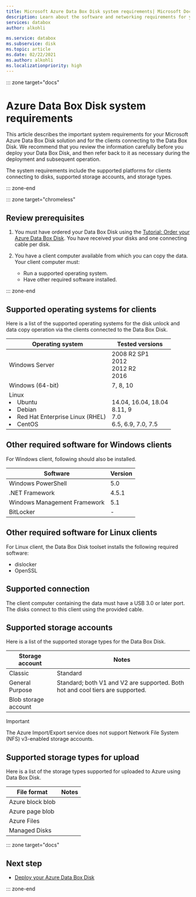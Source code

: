 ```yaml
---
title: Microsoft Azure Data Box Disk system requirements| Microsoft Docs
description: Learn about the software and networking requirements for your Azure Data Box Disk
services: databox
author: alkohli

ms.service: databox
ms.subservice: disk
ms.topic: article
ms.date: 02/22/2021
ms.author: alkohli
ms.localizationpriority: high 
---
```


::: zone target="docs"

# Azure Data Box Disk system requirements

This article describes the important system requirements for your Microsoft Azure Data Box Disk solution and for the clients connecting to the Data Box Disk. We recommend that you review the information carefully before you deploy your Data Box Disk, and then refer back to it as necessary during the deployment and subsequent operation.

The system requirements include the supported platforms for clients connecting to disks, supported storage accounts, and storage types.

::: zone-end

::: zone target="chromeless"

## Review prerequisites

1. You must have ordered your Data Box Disk using the [Tutorial: Order your Azure Data Box Disk](data-box-disk-deploy-ordered.md). You have received your disks and one connecting cable per disk.
2. You have a client computer available from which you can copy the data. Your client computer must:

    - Run a supported operating system.
    - Have other required software installed.

::: zone-end

## Supported operating systems for clients

Here is a list of the supported operating systems for the disk unlock and data copy operation via the clients connected to the Data Box Disk.

| **Operating system** | **Tested versions** |
| --- | --- |
| Windows Server |2008 R2 SP1 <br> 2012 <br> 2012 R2 <br> 2016 |
| Windows (64-bit) |7, 8, 10 |
|Linux <br> <li> Ubuntu </li><li> Debian </li><li> Red Hat Enterprise Linux (RHEL) </li><li> CentOS| <br>14.04, 16.04, 18.04 <br> 8.11, 9 <br> 7.0 <br> 6.5, 6.9, 7.0, 7.5 |  

## Other required software for Windows clients

For Windows client, following should also be installed.

| **Software**| **Version** |
| --- | --- |
| Windows PowerShell |5.0 |
| .NET Framework |4.5.1 |
| Windows Management Framework |5.1|
| BitLocker| - |

## Other required software for Linux clients

For Linux client, the Data Box Disk toolset installs the following required software:

- dislocker
- OpenSSL

## Supported connection

The client computer containing the data must have a USB 3.0 or later port. The disks connect to this client using the provided cable.

## Supported storage accounts

Here is a list of the supported storage types for the Data Box Disk.

| **Storage account** | **Notes** |
| --- | --- |
| Classic | Standard |
| General Purpose  |Standard; both V1 and V2 are supported. Both hot and cool tiers are supported. |
| Blob storage account | |

> [!IMPORTANT]
> The Azure Import/Export service does not support Network File System (NFS) v3-enabled storage accounts.

## Supported storage types for upload

Here is a list of the storage types supported for uploaded to Azure using Data Box Disk.

| **File format** | **Notes** |
| --- | --- |
| Azure block blob | |
| Azure page blob  | |
| Azure Files  | |
| Managed Disks | |

::: zone target="docs"

## Next step

* [Deploy your Azure Data Box Disk](data-box-disk-deploy-ordered.md)

::: zone-end


